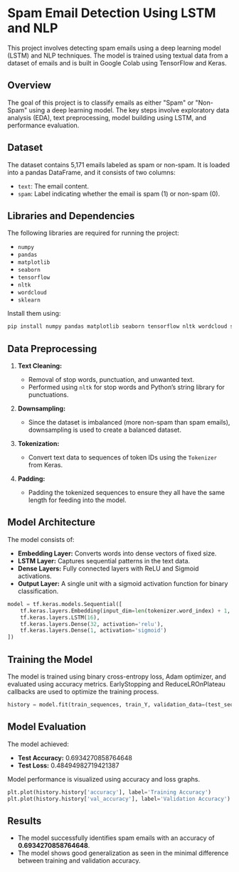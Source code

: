 # Spam Email Detection Using LSTM and NLP

This project involves detecting spam emails using a deep learning model (LSTM) and NLP techniques. The model is trained using textual data from a dataset of emails and is built in Google Colab using TensorFlow and Keras.


## Overview
The goal of this project is to classify emails as either "Spam" or "Non-Spam" using a deep learning model. The key steps involve exploratory data analysis (EDA), text preprocessing, model building using LSTM, and performance evaluation.

## Dataset
The dataset contains 5,171 emails labeled as spam or non-spam. It is loaded into a pandas DataFrame, and it consists of two columns:
- `text`: The email content.
- `spam`: Label indicating whether the email is spam (1) or non-spam (0).



## Libraries and Dependencies
The following libraries are required for running the project:
- `numpy`
- `pandas`
- `matplotlib`
- `seaborn`
- `tensorflow`
- `nltk`
- `wordcloud`
- `sklearn`

Install them using:

```bash
pip install numpy pandas matplotlib seaborn tensorflow nltk wordcloud scikit-learn
```

## Data Preprocessing
1. **Text Cleaning:**
   - Removal of stop words, punctuation, and unwanted text.
   - Performed using `nltk` for stop words and Python’s string library for punctuations.
   
2. **Downsampling:**
   - Since the dataset is imbalanced (more non-spam than spam emails), downsampling is used to create a balanced dataset.

3. **Tokenization:**
   - Convert text data to sequences of token IDs using the `Tokenizer` from Keras.

4. **Padding:**
   - Padding the tokenized sequences to ensure they all have the same length for feeding into the model.

## Model Architecture
The model consists of:
- **Embedding Layer:** Converts words into dense vectors of fixed size.
- **LSTM Layer:** Captures sequential patterns in the text data.
- **Dense Layers:** Fully connected layers with ReLU and Sigmoid activations.
- **Output Layer:** A single unit with a sigmoid activation function for binary classification.

```python
model = tf.keras.models.Sequential([
    tf.keras.layers.Embedding(input_dim=len(tokenizer.word_index) + 1, output_dim=32, input_length=100),
    tf.keras.layers.LSTM(16),
    tf.keras.layers.Dense(32, activation='relu'),
    tf.keras.layers.Dense(1, activation='sigmoid')
])
```

## Training the Model
The model is trained using binary cross-entropy loss, Adam optimizer, and evaluated using accuracy metrics. EarlyStopping and ReduceLROnPlateau callbacks are used to optimize the training process.

```python
history = model.fit(train_sequences, train_Y, validation_data=(test_sequences, test_Y), epochs=20, batch_size=32, callbacks=[lr, es])
```

## Model Evaluation
The model achieved:
- **Test Accuracy:** 0.6934270858764648
- **Test Loss:** 0.48494982719421387

Model performance is visualized using accuracy and loss graphs.

```python
plt.plot(history.history['accuracy'], label='Training Accuracy')
plt.plot(history.history['val_accuracy'], label='Validation Accuracy')
```

## Results
- The model successfully identifies spam emails with an accuracy of **0.6934270858764648**.
- The model shows good generalization as seen in the minimal difference between training and validation accuracy.

